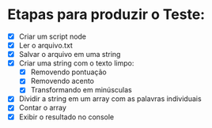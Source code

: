 # Etapas para produzir o Teste:

 - [x] Criar um script node
 - [x] Ler o arquivo.txt
 - [x] Salvar o arquivo em uma string
 - [x] Criar uma string com o texto limpo:
    - [x] Removendo pontuação
    - [x] Removendo acento
    - [x] Transformando em minúsculas

 - [x] Dividir a string em um array com as palavras individuais
 - [x] Contar o array
 - [x] Exibir o resultado no console